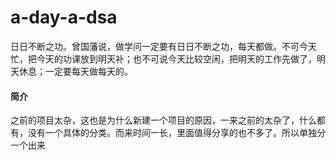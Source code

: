 # a-day-a-dsa

日日不断之功。曾国藩说，做学问一定要有日日不断之功，每天都做。不可今天忙，把今天的功课放到明天补；也不可说今天比较空闲，把明天的工作先做了，明天休息；一定要每天做每天的。
#### 简介
之前的项目太杂，这也是为什么新建一个项目的原因，一来之前的太杂了，什么都有，没有一个具体的分类。而来时间一长，里面值得分享的也不多了。所以单独分一个出来
